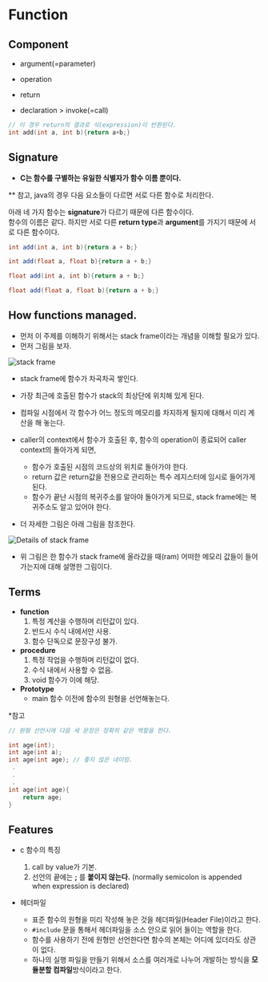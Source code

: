 # Function

## Component
- argument(=parameter)
- operation
- return

- declaration > invoke(=call) 
```cpp
// 이 경우 return의 결과로 식(expression)이 반환된다.
int add(int a, int b){return a+b;}
```

## Signature 
- **C는 함수를 구별하는 유일한 식별자가 함수 이름 뿐이다.**

** 참고, java의 경우 다음 요소들이 다르면 서로 다른 함수로 처리한다.

아래 네 가지 함수는 **signature**가 다르기 때문에 다른 함수이다.  
함수의 이름은 같다. 하지만 서로 다른 **return type**과 **argument**를 가지기 때문에 서로 다른 함수이다.

```java
int add(int a, int b){return a + b;}

int add(float a, float b){return a + b;}

float add(int a, int b){return a + b;}

float add(float a, float b){return a + b;}
```

## How functions managed.

- 먼저 이 주제를 이해하기 위해서는 stack frame이라는 개념을 이해할 필요가 있다.
- 먼저 그림을 보자. 

![stack frame](https://i.stack.imgur.com/DAMVU.png)

- stack frame에 함수가 차곡차곡 쌓인다. 
- 가장 최근에 호출된 함수가 stack의 최상단에 위치해 있게 된다. 
- 컴파일 시점에서 각 함수가 어느 정도의 메모리를 차지하게 될지에 대해서 미리 계산을 해 놓는다. 
- caller의 context에서 함수가 호출된 후, 함수의 operation이 종료되어 caller context의 돌아가게 되면, 
    - 함수가 호출된 시점의 코드상의 위치로 돌아가야 한다.
    - return 값은 return값을 전용으로 관리하는 특수 레지스터에 임시로 들어가게 된다.
    - 함수가 끝난 시점의 복귀주소를 알아야 돌아가게 되므로, stack frame에는 복귀주소도 알고 있어야 한다.    

- 더 자세한 그림은 아래 그림을 참조한다.

![Details of stack frame](http://www.gamesetwatch.com/StackFrameAnatomy.png)

- 위 그림은 한 함수가 stack frame에 올라갔을 때(ram) 어떠한 메모리 값들이 들어가는지에 대해 설명한 그림이다.


## Terms

- **function** 
    1. 특정 계산을 수행하며 리턴값이 있다. 
    2. 반드시 수식 내에서만 사용. 
    3. 함수 단독으로 문장구성 불가.
- **procedure**
    1. 특정 작업을 수행하며 리턴값이 없다. 
    2. 수식 내에서 사용할 수 없음. 
    3. void 함수가 이에 해당. 
- **Prototype**
    - main 함수 이전에 함수의 원형을 선언해놓는다.

*참고

```cpp
// 원형 선언시에 다음 세 문장은 정확히 같은 역할을 한다.

int age(int);
int age(int a);
int age(int age); // 좋지 않은 네이밍. 
 .
 .
 .
int age(int age){
    return age;
}
```

## Features
- c 함수의 특징
    1. call by value가 기본. 
    2. 선언의 끝에는 **;** 를 **붙이지 않는다.** (normally semicolon is appended when expression is declared) 

- 헤더파일
    - 표준 함수의 원형을 미리 작성해 놓은 것을 헤더파일(Header File)이라고 한다. 
    - ```#include``` 문을 통해서 헤더파일을 소스 안으로 읽어 들이는 역할을 한다. 
    - 함수를 사용하기 전에 원형만 선언한다면 함수의 본체는 어디에 있더라도 상관이 없다.
    - 하나의 실행 파일을 만들기 위해서 소스를 여러개로 나누어 개발하는 방식을 **모듈분할 컴파일**방식이라고 한다. 




